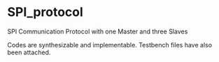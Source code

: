 # SPI_protocol
SPI Communication Protocol with one Master and three Slaves

Codes are synthesizable and implementable. Testbench files have also been attached.
